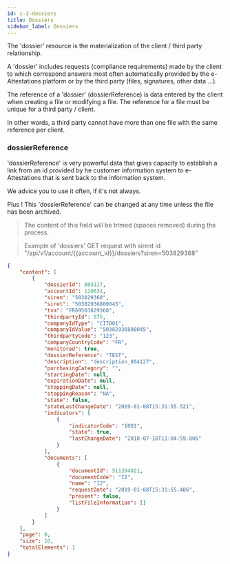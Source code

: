 ```yaml
---
id: c-3-dossiers
title: Dossiers
sidebar_label: Dossiers
---
```


The 'dossier' resource is the materialization of the client / third party relationship.

A 'dossier' includes requests (compliance requirements) made by the client to which correspond answers most often automatically provided by the e-Attestations platform or by the third party (files, signatures, other data ...).

The reference of a 'dossier' (dossierReference) is data entered by the client when creating a file or modifying a file. The reference for a file must be unique for a third party / client. 

In other words, a third party cannot have more than one file with the same reference per client.

### dossierReference

'dossierReference' is very powerful data that gives capacity to establish a link from an id provided by he customer information system to e-Attestations that is sent back to the information system.

We advice you to use it often, if it's not always.

Plus ! This 'dossierReference' can be changed at any time unless the file has been archived.

> The content of this field will be trimed (spaces removed) during the process.



> Example of 'dossiers' GET request with sirent id "/api/v1/account/{{account_id}}/dossiers?siren=503829368"

```json
{
    "content": [
        {
            "dossierId": 804127,
            "accountId": 119631,
            "siren": "503829368",
            "siret": "50382936800045",
            "tva": "FR69503829368",
            "thirdpartyId": 875,
            "companyIdType": "CIT001",
            "companyIdValue": "50382936800045",
            "thirdpartyCode": "123",
            "companyCountryCode": "FR",
            "monitored": true,
            "dossierReference": "TEST",
            "description": "description_804127",
            "purchasingCategory": "",
            "startingDate": null,
            "expirationDate": null,
            "stoppingDate": null,
            "stoppingReason": "NA",
            "state": false,
            "stateLastChangeDate": "2019-01-08T15:31:55.521",
            "indicators": [
                {
                    "indicatorCode": "I001",
                    "state": true,
                    "lastChangeDate": "2018-07-16T11:04:59.806"
                }
            ],
            "documents": [
                {
                    "documentId": 511394021,
                    "documentCode": "I2",
                    "name": "I2",
                    "requestDate": "2019-01-08T15:31:55.486",
                    "present": false,
                    "listFileInformation": []
                }
            ]
        }
    ],
    "page": 0,
    "size": 10,
    "totalElements": 1
}
```

